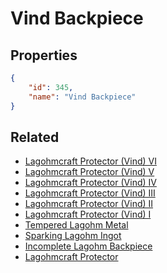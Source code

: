 # Vind Backpiece

<no description available>

## Properties

```json
{
    "id": 345,
    "name": "Vind Backpiece"
}
```

## Related

- [Lagohmcraft Protector (Vind) VI](../items/20319-lagohmcraft-protector-vind-vi.md)
- [Lagohmcraft Protector (Vind) V](../items/20318-lagohmcraft-protector-vind-v.md)
- [Lagohmcraft Protector (Vind) IV](../items/20317-lagohmcraft-protector-vind-iv.md)
- [Lagohmcraft Protector (Vind) III](../items/20316-lagohmcraft-protector-vind-iii.md)
- [Lagohmcraft Protector (Vind) II](../items/20315-lagohmcraft-protector-vind-ii.md)
- [Lagohmcraft Protector (Vind) I](../items/20314-lagohmcraft-protector-vind-i.md)
- [Tempered Lagohm Metal](../items/20281-tempered-lagohm-metal.md)
- [Sparking Lagohm Ingot](../items/20282-sparking-lagohm-ingot.md)
- [Incomplete Lagohm Backpiece](../items/20283-incomplete-lagohm-backpiece.md)
- [Lagohmcraft Protector](../items/20335-lagohmcraft-protector.md)

